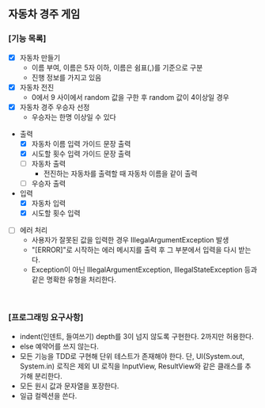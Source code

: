 ## 자동차 경주 게임

### [기능 목록]
* [x] 자동차 만들기
  - 이름 부여, 이름은 5자 이하, 이름은 쉼표(,)를 기준으로 구분
  - 진행 정보를 가지고 있음
* [x] 자동차 전진
  - 0에서 9 사이에서 random 값을 구한 후 random 값이 4이상일 경우
* [x] 자동차 경주 우승자 선정
  - 우승자는 한명 이상일 수 있다

* 출력
  * [x] 자동차 이름 입력 가이드 문장 출력
  * [x] 시도할 횟수 입력 가이드 문장 출력
  * [ ] 자동차 출력
    - 전진하는 자동차를 출력할 때 자동차 이름을 같이 출력
  * [ ] 우승자 출력
* 입력
  * [x] 자동차 입력
  * [x] 시도할 횟수 입력

* [ ] 에러 처리
  - 사용자가 잘못된 값을 입력한 경우 IllegalArgumentException 발생
  - "[ERROR]"로 시작하는 에러 메시지를 출력 후 그 부분에서 입력을 다시 받는다.
  - Exception이 아닌 IllegalArgumentException, IllegalStateException 등과 같은 명확한 유형을 처리한다.

<br>

### [프로그래밍 요구사항]
- indent(인덴트, 들여쓰기) depth를 3이 넘지 않도록 구현한다. 2까지만 허용한다.
- else 예약어를 쓰지 않는다.
- 모든 기능을 TDD로 구현해 단위 테스트가 존재해야 한다. 단, UI(System.out, System.in) 로직은 제외
UI 로직을 InputView, ResultView와 같은 클래스를 추가해 분리한다.
- 모든 원시 값과 문자열을 포장한다.
- 일급 컬렉션을 쓴다.
